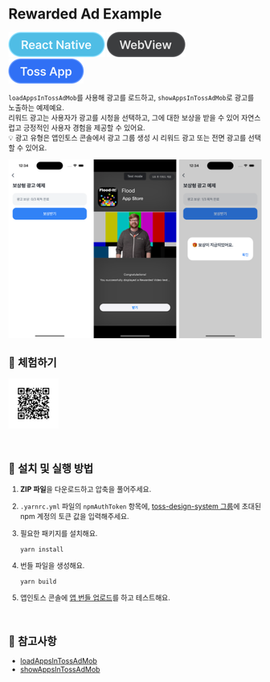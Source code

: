 # Rewarded Ad Example

![React Native](../assets/tags/tag-react-native.svg)
![WebView](../assets/tags/tag-webview.svg)
![Toss App](../assets/tags/tag-toss-app.svg)

`loadAppsInTossAdMob`를 사용해 광고를 로드하고, `showAppsInTossAdMob`로 광고를 노출하는 예제예요.  
리워드 광고는 사용자가 광고를 시청을 선택하고, 그에 대한 보상을 받을 수 있어 자연스럽고 긍정적인 사용자 경험을 제공할 수 있어요.  
💡 광고 유형은 앱인토스 콘솔에서 광고 그룹 생성 시 리워드 광고 또는 전면 광고를 선택할 수 있어요.

<img src="../assets/examples/with-rewarded-ad-example-image.png" alt="example image" width="1010px" />

<br />

## 📲 체험하기

<img src="../assets/qr-codes/with-rewarded-ad-qr-code.svg" ait="qr code" width="100px" />&nbsp;

<br />

## 🚀 설치 및 실행 방법

1. **ZIP 파일**을 다운로드하고 압축을 풀어주세요.

2. `.yarnrc.yml` 파일의 `npmAuthToken` 항목에, [toss-design-system 그룹](https://tossmini-docs.toss.im/tds-react-native/setup-npm/)에 초대된 npm 계정의 토큰 값을 입력해주세요.

3. 필요한 패키지를 설치해요.

   ```
   yarn install
   ```

4. 번들 파일을 생성해요.

   ```
   yarn build
   ```

5. 앱인토스 콘솔에 [앱 번들 업로드](https://developers-apps-in-toss.toss.im/release/overview.html#_1-%E1%84%8B%E1%85%A2%E1%86%B8-%E1%84%87%E1%85%A5%E1%86%AB%E1%84%83%E1%85%B3%E1%86%AF-%E1%84%8B%E1%85%A5%E1%86%B8%E1%84%85%E1%85%A9%E1%84%83%E1%85%B3)를 하고 테스트해요.

<br />

## 📌 참고사항

- [loadAppsInTossAdMob](https://developers-apps-in-toss.toss.im/bedrock/reference/framework/%EA%B4%91%EA%B3%A0/loadAppsInTossAdMob.html)
- [showAppsInTossAdMob](https://developers-apps-in-toss.toss.im/bedrock/reference/framework/%EA%B4%91%EA%B3%A0/showAppsInTossAdMob.html)
